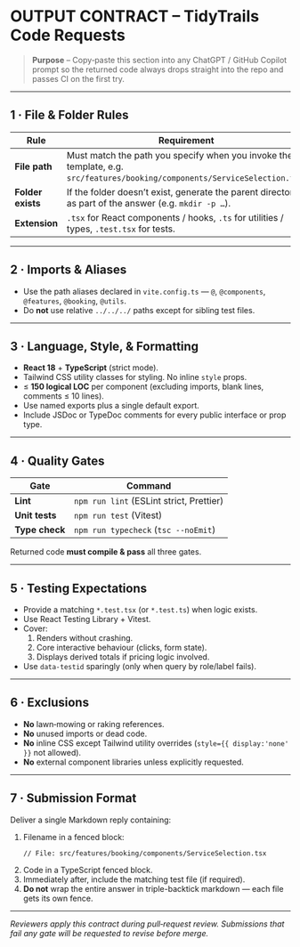 # OUTPUT CONTRACT – TidyTrails Code Requests

> **Purpose** – Copy‑paste this section into any ChatGPT / GitHub Copilot prompt so the returned code always drops straight into the repo and passes CI on the first try.

---

## 1 · File & Folder Rules
| Rule | Requirement |
|------|-------------|
| **File path** | Must match the path you specify when you invoke the template, e.g. `src/features/booking/components/ServiceSelection.tsx`. |
| **Folder exists** | If the folder doesn’t exist, generate the parent directories as part of the answer (e.g. `mkdir -p …`). |
| **Extension** | `.tsx` for React components / hooks, `.ts` for utilities / types, `.test.tsx` for tests. |

---

## 2 · Imports & Aliases
* Use the path aliases declared in `vite.config.ts` — `@`, `@components`, `@features`, `@booking`, `@utils`.
* Do **not** use relative `../../../` paths except for sibling test files.

---

## 3 · Language, Style, & Formatting
* **React 18** + **TypeScript** (strict mode).
* Tailwind CSS utility classes for styling. No inline `style` props.
* ≤ **150 logical LOC** per component (excluding imports, blank lines, comments ≤ 10 lines).
* Use named exports plus a single default export.
* Include JSDoc or TypeDoc comments for every public interface or prop type.

---

## 4 · Quality Gates
| Gate | Command |
|------|---------|
| **Lint** | `npm run lint` (ESLint strict, Prettier) |
| **Unit tests** | `npm run test` (Vitest) |
| **Type check** | `npm run typecheck` (`tsc --noEmit`) |

Returned code **must compile & pass** all three gates.

---

## 5 · Testing Expectations
* Provide a matching `*.test.tsx` (or `*.test.ts`) when logic exists.
* Use React Testing Library + Vitest.
* Cover:  
  1. Renders without crashing.  
  2. Core interactive behaviour (clicks, form state).  
  3. Displays derived totals if pricing logic involved.
* Use `data-testid` sparingly (only when query by role/label fails).

---

## 6 · Exclusions
* **No** lawn‑mowing or raking references.
* **No** unused imports or dead code.
* **No** inline CSS except Tailwind utility overrides (`style={{ display:'none' }}` not allowed).
* **No** external component libraries unless explicitly requested.

---

## 7 · Submission Format
Deliver a single Markdown reply containing:
1. Filename in a fenced block:  
   ```text
   // File: src/features/booking/components/ServiceSelection.tsx
   ```
2. Code in a TypeScript fenced block.
3. Immediately after, include the matching test file (if required).
4. **Do not** wrap the entire answer in triple-backtick markdown — each file gets its own fence.

---

_Reviewers apply this contract during pull‑request review. Submissions that fail any gate will be requested to revise before merge._

